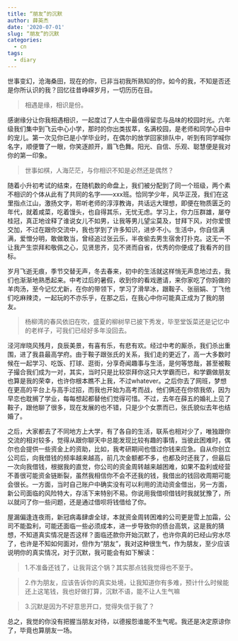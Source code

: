 ```yaml
---
title: “朋友”的沉默
author: 薛英杰
date: '2020-07-01'
slug: “朋友”的沉默
categories:
  - cn
tags:
  - diary
---
```

世事变幻，沧海桑田，现在的你，已非当初我所熟知的你，如今的我，不知是否还是你所认识的我？回忆往昔峥嵘岁月，一切历历在目。

>相遇是缘，相识是份。

感谢缘分让你我相遇相识，一起度过了人生中最值得留恋与品味的校园时光。六年级我们集中到飞云中心小学，那时的你出类拔萃，名满校园，是老师和同学心目中的宠儿。第一次见你已是小学毕业时，在偶尔的放学回家排队中，听到有同学喊你名字，顺便瞥了一眼，你笑逐颜开，眉飞色舞。阳光、自信、乐观、聪慧便是我对你的第一印象。

> 世事如棋，人海茫茫，与你相识不知是必然还是偶然？

随着小升初考试的结束，在随机数的命盘上，我们被分配到了同一个班级，两个素不相识的个体从此有了共同的名字——xxx班。恰同学少年，风华正茂，我们在这里指点江山，激扬文字，聆听老师的淳淳教诲，共话远大理想，即便在物质匮乏的年代，就着咸菜，吃着馒头，也自得其乐，无忧无虑。学习上，你力压群雄，屡夺桂冠，真正地诠释了谁说女儿不如男，让我等男儿望尘莫及，甘拜下风，对你爱恨交加，不过在跟你交流中，我也学到了许多知识，进步不小。生活中，你自信满满，爱憎分明，敢做敢当，曾经追过张云乐，半夜偷去男生宿舍打扑克。这无一不让我产生崇拜和敬佩之心，见贤思齐，见不贤而自省，优秀的你便成了我看齐的目标。

岁月飞逝无痕，季节交替无声，冬去春来，初中的生活就这样悄无声息地过去，我们也渐渐地熟悉起来。中考过后的暑假，收到你的看戏邀请，来你家吃了你妈做的羊肉汤，至今记忆尤新，在你的带领下，学习了滑旱冰，跟鞍子、张丽娟、丁飞他们吃麻辣烫，一起玩的不亦乐乎，在那之后，在我心中你可能真正成为了我的朋友。

> 杨柳湾的春风依旧在吹，盛夏的柳树早已披下秀发，毕至堂饭菜还是记忆中的老样子，可我们已经好多年没回去。

泾河岸晓风残月，良辰美景，有喜有乐，有悲有欢。经过中考的厮杀，我们杀出重围，进了我县最高学府。由于鞍子跟张氏的关系，我们走的更近了，高一大多数时候在一起学习、吃饭、打球、逛街，分享奇闻趣事与生活，是何等悠哉，甚至被鞍子撮合我们成为一对，其实，当时只是比较崇拜你这只大学霸而已，和学霸做朋友也算是我的荣幸，也许你根本瞧不上我，不过whatever。之后你去了网班，梦想在更高的平台上与高手过招，而我也开始为高考而战，他们俩还在你侬我侬，因为早恋也耽搁了学业，每每想起都替他们觉得可惜。不过，去年在薛五的婚礼上见了鞍子，跟他聊了很多，现在发展的也不错，只是少个女票而已，张氏貌似去年也结婚了。


之后，大家都去了不同地方上大学，有了各自的生活，联系也相对少了，唯独跟你交流的相对较多，觉得从跟你聊天中总能发现比较有趣的事情，当彼此困难时，偶尔也会提供一些资金上的资助，比如，我考研期间也借过你钱来应急。自从你创立公司后，向我借钱的频率越来越高，前几次金额都不多，也都及时还我了，但最后一次向我借钱，根据我的直觉，你公司的资金周转越来越困难，如果不盈利或经营不善很可能资金链断裂，虽然我相信你不会不还我的钱，我借出的钱回收周期可能会很长。一方面，当时自己账户中确实没有可以利用的流动资金借出，另一方面，新公司面临的风险特大，存活下来特别不易。你说用我借呗借钱时我就犹豫了，所以就问了你一些问题，还是通过借呗将钱借给了你。


屋漏偏逢连夜雨，新冠病毒肆虐全球，本就资金周转困难的公司更是雪上加霜，公司不能盈利，可能还面临一些必须成本，进一步导致你的债台高筑，这是我的猜想，不知道真实情况是否这样？面临还款你开始沉默了，也许你真的已经山穷水尽了，也许是不知如何面对，但作为“朋友”，我对这种很生气，作为朋友，至少应该说明你的真实情况，对于沉默，我可能会有如下解读：

> 1.不准备还钱了，让我背这个锅？其实那点钱我觉得也不至于。

> 2.作为朋友，应该告诉你的真实处境，让我知道你有多难，预计什么时候能还上这笔钱，我也好做打算，沉默不语，能不让人生气嘛

> 3.沉默是因为不好意思开口，觉得失信于我了？

总之，我觉的你没有把握当朋友对待，以德报怨谁能不生气呢。我还是决定原谅你了，毕竟也算朋友一场。

